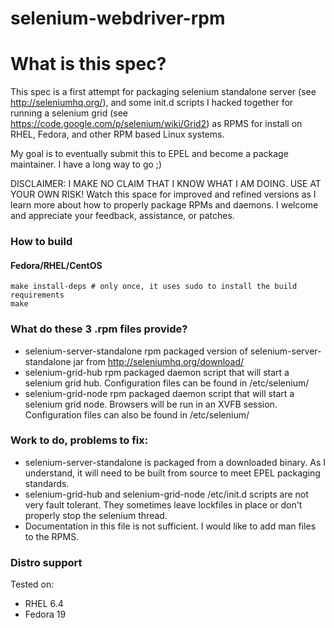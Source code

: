 selenium-webdriver-rpm
======================


# What is this spec?

This spec is a first attempt for packaging selenium standalone server (see http://seleniumhq.org/), and some init.d scripts I hacked together for running a selenium grid (see https://code.google.com/p/selenium/wiki/Grid2) as RPMS  for install on RHEL, Fedora, and other RPM based Linux systems.

My goal is to eventually submit this to EPEL and become a package maintainer.  I have a long way to go ;)

DISCLAIMER: I MAKE NO CLAIM THAT I KNOW WHAT I AM DOING.  USE AT YOUR OWN RISK!  Watch this space for improved and refined versions as I learn more about how to properly package RPMs and daemons.  I welcome and appreciate your feedback, assistance, or patches.

### How to build

#### Fedora/RHEL/CentOS

    make install-deps # only once, it uses sudo to install the build requirements
    make

### What do these 3 .rpm files provide?
+ selenium-server-standalone rpm packaged version of selenium-server-standalone jar from http://seleniumhq.org/download/
+ selenium-grid-hub rpm packaged daemon script that will start a selenium grid hub.  Configuration files can be found in /etc/selenium/
+ selenium-grid-node rpm packaged daemon script that will start a selenium grid node.  Browsers will be run in an XVFB session. Configuration files can also be found in /etc/selenium/


### Work to do, problems to fix:

+ selenium-server-standalone is packaged from a downloaded binary.  As I understand, it will need to be built from source to meet EPEL packaging standards.
+ selenium-grid-hub and selenium-grid-node /etc/init.d scripts are not very fault tolerant.  They sometimes leave lockfiles in place or don't properly stop the selenium thread.
+ Documentation in this file is not sufficient.  I would like to add man files to the RPMS.

###


### Distro support

Tested on:

* RHEL 6.4
* Fedora 19



